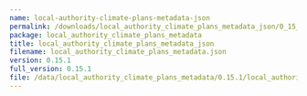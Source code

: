 ```yaml
---
name: local-authority-climate-plans-metadata-json
permalink: /downloads/local_authority_climate_plans_metadata_json/0_15_1
package: local_authority_climate_plans_metadata
title: local_authority_climate_plans_metadata_json
filename: local_authority_climate_plans_metadata.json
version: 0.15.1
full_version: 0.15.1
file: /data/local_authority_climate_plans_metadata/0.15.1/local_authority_climate_plans_metadata.json
---
```

